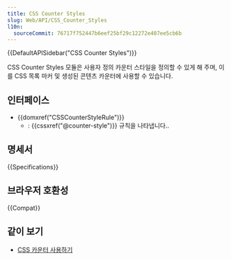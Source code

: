 ```yaml
---
title: CSS Counter Styles
slug: Web/API/CSS_Counter_Styles
l10n:
  sourceCommit: 76717f752447b6eef25bf29c12272e407ee5cb6b
---
```


{{DefaultAPISidebar("CSS Counter Styles")}}

CSS Counter Styles 모듈은 사용자 정의 카운터 스타일을 정의할 수 있게 해 주며, 이를 CSS 목록 마커 및 생성된 콘텐츠 카운터에 사용할 수 있습니다.

## 인터페이스

- {{domxref("CSSCounterStyleRule")}}
  - : {{cssxref("@counter-style")}} 규칙을 나타냅니다..

## 명세서

{{Specifications}}

## 브라우저 호환성

{{Compat}}

## 같이 보기

- [CSS 카운터 사용하기](/ko/docs/Web/CSS/CSS_counter_styles/Using_CSS_counters)
